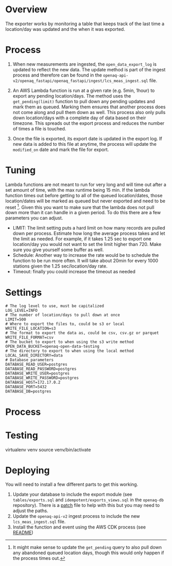 # Overview

The exporter works by monitoring a table that keeps track of the last time a location/day was updated and the when it was exported.

# Process
1. When new measurements are ingested, the `open_data_export_log` is updated to reflect the new data. The update method is part of the ingest process and therefore can be found in the `openaq-api-v2/openaq_fastapi/openaq_fastapi/ingest/lcs_meas_ingest.sql` file.

2. An AWS Lambda function is run at a given rate (e.g. 5min, 1hour) to export any pending location/days. The method uses the `get_pending(limit)` function to pull down any pending updates and mark them as queued. Marking them ensures that another process does not come along and pull them down as well. This process also only pulls down location/days with a complete day of data based on their timezone. This spreads out the export process and reduces the number of times a file is touched.

3. Once the file is exported, its export date is updated in the export log. If new data is added to this file at anytime, the process will update the `modified_on` date and mark the file for export.

# Tuning
Lambda functions are not meant to run for very long and will time out after a set amount of time, with the max runtime being 15 min. If the lambda function times out before getting to all of the queued location/dates, those location/dates will be marked as queued but never exported and need to be reset [^improvements]. Given this you want to make sure that the lambda does not pull down more than it can handle in a given period. To do this there are a few parameters you can adjust.
* LIMIT: The limit setting puts a hard limit on how many records are pulled down per process. Estimate how long the average process takes and let the limit as needed. For example, if it takes 1.25 sec to export one location/day you would not want to set the limit higher than 720. Make sure you give yourself some buffer as well.
* Schedule: Another way to increase the rate would be to schedule the function to be run more often. It will take about 20min for every 1000 stations given the 1.25 sec/location/day rate.
* Timeout: finally you could increase the timeout as needed

# Settings
```shell
# The log level to use, must be capitalized
LOG_LEVEL=INFO
# The number of location/days to pull down at once
LIMIT=500
# Where to export the files to, could be s3 or local
WRITE_FILE_LOCATION=s3
# The format to export the data as, could be csv, csv.gz or parquet
WRITE_FILE_FORMAT=csv
# The bucket to export to when using the s3 write method
OPEN_DATA_BUCKET=openaq-open-data-testing
# The directory to export to when using the local method
LOCAL_SAVE_DIRECTORY=data
# Database parameters
DATABASE_READ_USER=postgres
DATABASE_READ_PASSWORD=postgres
DATABASE_WRITE_USER=postgres
DATABASE_WRITE_PASSWORD=postgres
DATABASE_HOST=172.17.0.2
DATABASE_PORT=5432
DATABASE_DB=postgres
```
# Process


# Testing
virtualenv venv
source venv/bin/activate

# Deploying
You will need to install a few different parts to get this working.
1. Update your database to include the export module (see `tables/exports.sql` and `idempotent/exports_views.sql` in the `openaq-db` repository). There is a [patch](schema/schema.sql) file to help with this but you may need to adjust the paths.
2. Update the `openaq-api-v2` ingest process to include the new `lcs_meas_ingest.sql` file.
3. Install the function and event using the AWS CDK process (see [README](cdk/README.md))


[^improvements]: It might make sense to update the `get_pending` query to also pull down any abandoned queued location days, though this would only happen if the process times out.
